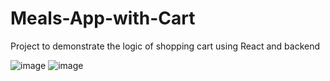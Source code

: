 # Meals-App-with-Cart
Project to demonstrate the logic of shopping cart using React and backend

![image](https://github.com/Subha-5/Meals-App-with-Cart/assets/97968307/93580016-2697-4577-bf70-7808d6f2829f)
![image](https://github.com/Subha-5/Meals-App-with-Cart/assets/97968307/81326368-fd15-4ee7-aab2-1c767357d037)
